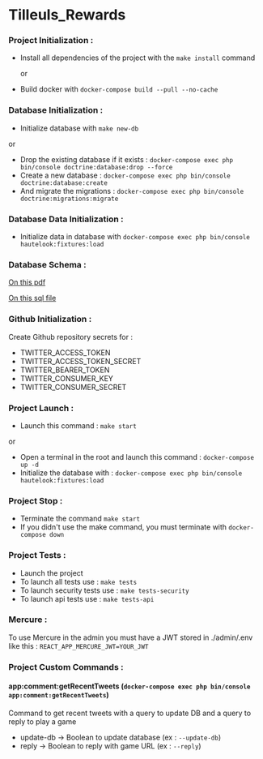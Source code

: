 # Tilleuls_Rewards

### Project Initialization :
- Install all dependencies of the project with the `make install` command

  or
- Build docker with `docker-compose build --pull --no-cache`

### Database Initialization :
- Initialize database with `make new-db`

or
- Drop the existing database if it exists : `docker-compose exec php bin/console doctrine:database:drop --force`
- Create a new database : `docker-compose exec php bin/console doctrine:database:create`
- And migrate the migrations : `docker-compose exec php bin/console doctrine:migrations:migrate`

### Database Data Initialization :
- Initialize data in database with `docker-compose exec php bin/console hautelook:fixtures:load`

### Database Schema :

[On this pdf](/doc/schema.pdf)

[On this sql file](/doc/schema.sql)

### Github Initialization :
Create Github repository secrets for :
- TWITTER_ACCESS_TOKEN
- TWITTER_ACCESS_TOKEN_SECRET
- TWITTER_BEARER_TOKEN
- TWITTER_CONSUMER_KEY
- TWITTER_CONSUMER_SECRET

### Project Launch :
- Launch this command : `make start`

or
- Open a terminal in the root and launch this command : `docker-compose up -d`
- Initialize the database with : `docker-compose exec php bin/console hautelook:fixtures:load`

### Project Stop :
- Terminate the command `make start`
- If you didn't use the make command, you must terminate with `docker-compose down`

### Project Tests :
- Launch the project
- To launch all tests use : `make tests`
- To launch security tests use : `make tests-security`
- To launch api tests use : `make tests-api`

### Mercure :
To use Mercure in the admin you must have a JWT stored in ./admin/.env like this : `REACT_APP_MERCURE_JWT=YOUR_JWT`

### Project Custom Commands :
#### app:comment:getRecentTweets (`docker-compose exec php bin/console app:comment:getRecentTweets`)
Command to get recent tweets with a query to update DB and a query to reply to play a game
- update-db -> Boolean to update database (ex : `--update-db`)
- reply -> Boolean to reply with game URL (ex : `--reply`)
